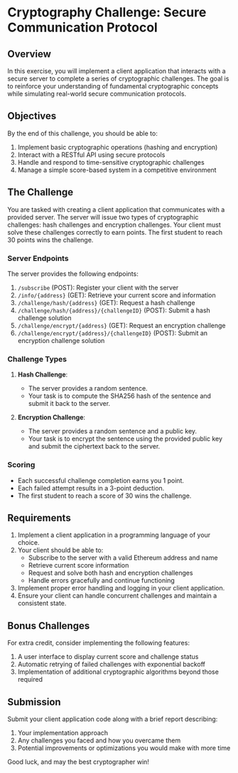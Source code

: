# Cryptography Challenge: Secure Communication Protocol

## Overview
In this exercise, you will implement a client application that interacts with a secure server to complete a series of cryptographic challenges. The goal is to reinforce your understanding of fundamental cryptographic concepts while simulating real-world secure communication protocols.

## Objectives
By the end of this challenge, you should be able to:
1. Implement basic cryptographic operations (hashing and encryption)
2. Interact with a RESTful API using secure protocols
3. Handle and respond to time-sensitive cryptographic challenges
4. Manage a simple score-based system in a competitive environment

## The Challenge
You are tasked with creating a client application that communicates with a provided server. The server will issue two types of cryptographic challenges: hash challenges and encryption challenges. Your client must solve these challenges correctly to earn points. The first student to reach 30 points wins the challenge.

### Server Endpoints
The server provides the following endpoints:

1. `/subscribe` (POST): Register your client with the server
2. `/info/{address}` (GET): Retrieve your current score and information
3. `/challenge/hash/{address}` (GET): Request a hash challenge
4. `/challenge/hash/{address}/{challengeID}` (POST): Submit a hash challenge solution
5. `/challenge/encrypt/{address}` (GET): Request an encryption challenge
6. `/challenge/encrypt/{address}/{challengeID}` (POST): Submit an encryption challenge solution

### Challenge Types

1. **Hash Challenge**: 
   - The server provides a random sentence.
   - Your task is to compute the SHA256 hash of the sentence and submit it back to the server.

2. **Encryption Challenge**:
   - The server provides a random sentence and a public key.
   - Your task is to encrypt the sentence using the provided public key and submit the ciphertext back to the server.

### Scoring
- Each successful challenge completion earns you 1 point.
- Each failed attempt results in a 3-point deduction.
- The first student to reach a score of 30 wins the challenge.

## Requirements
1. Implement a client application in a programming language of your choice.
2. Your client should be able to:
   - Subscribe to the server with a valid Ethereum address and name
   - Retrieve current score information
   - Request and solve both hash and encryption challenges
   - Handle errors gracefully and continue functioning
3. Implement proper error handling and logging in your client application.
4. Ensure your client can handle concurrent challenges and maintain a consistent state.

## Bonus Challenges
For extra credit, consider implementing the following features:
1. A user interface to display current score and challenge status
2. Automatic retrying of failed challenges with exponential backoff
3. Implementation of additional cryptographic algorithms beyond those required

## Submission
Submit your client application code along with a brief report describing:
1. Your implementation approach
2. Any challenges you faced and how you overcame them
3. Potential improvements or optimizations you would make with more time

Good luck, and may the best cryptographer win!